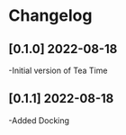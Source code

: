 # Changelog

## [0.1.0] 2022-08-18
-Initial version of Tea Time
## [0.1.1] 2022-08-18
-Added Docking
